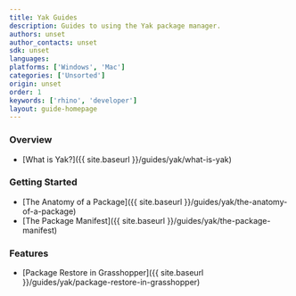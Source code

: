 ```yaml
---
title: Yak Guides
description: Guides to using the Yak package manager.
authors: unset
author_contacts: unset
sdk: unset
languages:
platforms: ['Windows', 'Mac']
categories: ['Unsorted']
origin: unset
order: 1
keywords: ['rhino', 'developer']
layout: guide-homepage
---
```


### Overview

- [What is Yak?]({{ site.baseurl }}/guides/yak/what-is-yak)

### Getting Started

- [The Anatomy of a Package]({{ site.baseurl }}/guides/yak/the-anatomy-of-a-package)
- [The Package Manifest]({{ site.baseurl }}/guides/yak/the-package-manifest)

### Features

- [Package Restore in Grasshopper]({{ site.baseurl }}/guides/yak/package-restore-in-grasshopper)
